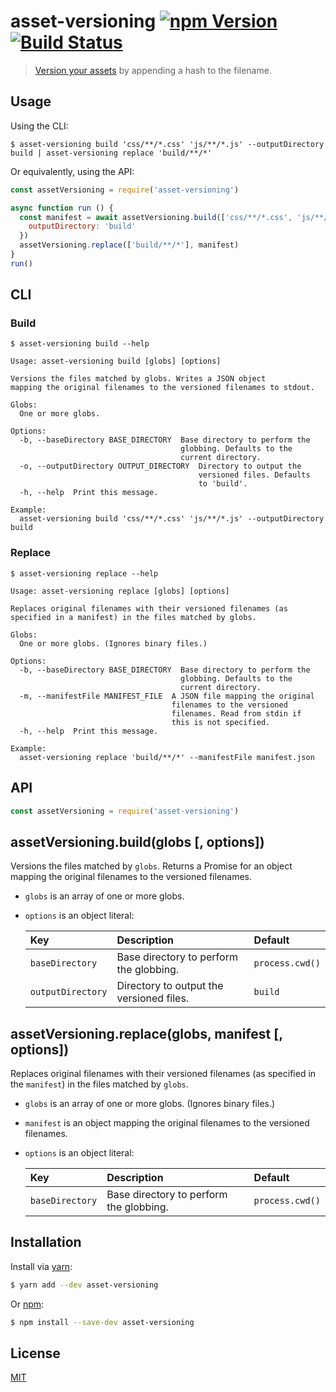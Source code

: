 # asset-versioning [![npm Version](http://img.shields.io/npm/v/asset-versioning.svg?style=flat)](https://www.npmjs.org/package/asset-versioning) [![Build Status](https://img.shields.io/travis/yuanqing/asset-versioning.svg?branch=master&style=flat)](https://travis-ci.org/yuanqing/asset-versioning)

> [Version your assets](https://www.alainschlesser.com/bust-cache-content-hash/) by appending a hash to the filename.

## Usage

Using the CLI:

```
$ asset-versioning build 'css/**/*.css' 'js/**/*.js' --outputDirectory build | asset-versioning replace 'build/**/*'
```

Or equivalently, using the API:

```js
const assetVersioning = require('asset-versioning')

async function run () {
  const manifest = await assetVersioning.build(['css/**/*.css', 'js/**/*.js'], {
    outputDirectory: 'build'
  })
  assetVersioning.replace(['build/**/*'], manifest)
}
run()
```

## CLI

### Build

```
$ asset-versioning build --help

Usage: asset-versioning build [globs] [options]

Versions the files matched by globs. Writes a JSON object
mapping the original filenames to the versioned filenames to stdout.

Globs:
  One or more globs.

Options:
  -b, --baseDirectory BASE_DIRECTORY  Base directory to perform the
                                      globbing. Defaults to the
                                      current directory.
  -o, --outputDirectory OUTPUT_DIRECTORY  Directory to output the
                                          versioned files. Defaults
                                          to 'build'.
  -h, --help  Print this message.

Example:
  asset-versioning build 'css/**/*.css' 'js/**/*.js' --outputDirectory build
```

### Replace

```
$ asset-versioning replace --help

Usage: asset-versioning replace [globs] [options]

Replaces original filenames with their versioned filenames (as
specified in a manifest) in the files matched by globs.

Globs:
  One or more globs. (Ignores binary files.)

Options:
  -b, --baseDirectory BASE_DIRECTORY  Base directory to perform the
                                      globbing. Defaults to the
                                      current directory.
  -m, --manifestFile MANIFEST_FILE  A JSON file mapping the original
                                    filenames to the versioned
                                    filenames. Read from stdin if
                                    this is not specified.
  -h, --help  Print this message.

Example:
  asset-versioning replace 'build/**/*' --manifestFile manifest.json
```

## API

```js
const assetVersioning = require('asset-versioning')
```

## assetVersioning.build(globs [, options])

Versions the files matched by `globs`. Returns a Promise for an object mapping the original filenames to the versioned filenames.

- `globs` is an array of one or more globs.
- `options` is an object literal:

    Key | Description | Default
    :--|:--|:--
    `baseDirectory` | Base directory to perform the globbing. | `process.cwd()`
    `outputDirectory` | Directory to output the versioned files. | `build`

## assetVersioning.replace(globs, manifest [, options])

Replaces original filenames with their versioned filenames (as specified in the `manifest`) in the files matched by `globs`.

- `globs` is an array of one or more globs. (Ignores binary files.)
- `manifest` is an object mapping the original filenames to the versioned filenames.
- `options` is an object literal:

    Key | Description | Default
    :--|:--|:--
    `baseDirectory` | Base directory to perform the globbing. | `process.cwd()`

## Installation

Install via [yarn](https://yarnpkg.com):

```sh
$ yarn add --dev asset-versioning
```

Or [npm](https://npmjs.com):

```sh
$ npm install --save-dev asset-versioning
```

## License

[MIT](LICENSE.md)
